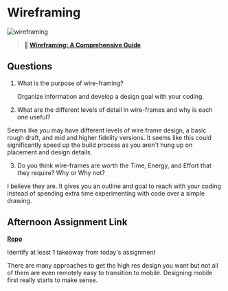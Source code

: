 # Wireframing

![wireframing](https://bcw.blob.core.windows.net/public/img/courses/2293087935019893)

> **📖 [Wireframing: A Comprehensive Guide](https://codeworksacademy.com/fs-student-guide/resources/wk1/06-Wireframing)**

## Questions

1. What is the purpose of wire-framing? 

    Organize information and develop a design goal with your coding.

2. What are the different levels of detail in wire-frames and why is each one useful?

Seems like you may have different levels of wire frame design, a basic rough draft, and mid and higher fidelity versions. It seems like this could significantly speed up the build process as you aren't hung up on placement and design details.

3. Do you think wire-frames are worth the Time, Energy, and Effort that they require? Why or Why not?

I believe they are. It gives you an outline and goal to reach with your coding instead of spending extra time experimenting with code over a simple drawing.

## Afternoon Assignment Link

**[Repo](https://github.com/DaneBarber/SiteClone)**

Identify at least 1 takeaway from today's assignment

There are many approaches to get the high res design you want but not all of them are even remotely easy to transition to mobile. Designing mobile first really starts to make sense.

